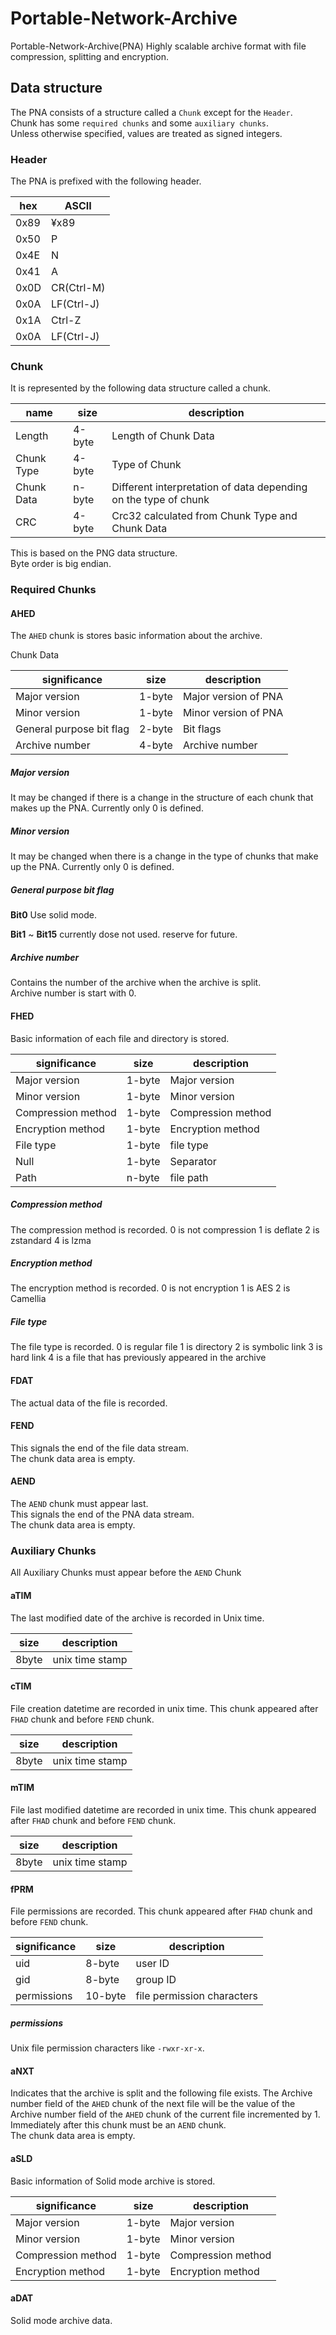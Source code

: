 # Portable-Network-Archive

Portable-Network-Archive(PNA)
Highly scalable archive format with file compression, splitting and encryption.

## Data structure

The PNA consists of a structure called a `Chunk` except for the `Header`.  
Chunk has some `required chunks` and some `auxiliary chunks`.  
Unless otherwise specified, values are treated as signed integers.

### Header

The PNA is prefixed with the following header.

|hex|ASCII|
|--|--|
|0x89|¥x89|
|0x50|P|
|0x4E|N|
|0x41|A|
|0x0D|CR(Ctrl-M)|
|0x0A|LF(Ctrl-J)|
|0x1A|Ctrl-Z|
|0x0A|LF(Ctrl-J)|

### Chunk

It is represented by the following data structure called a chunk.

|name|size|description|
|--|--|--|
|Length|4-byte|Length of Chunk Data|
|Chunk Type|4-byte|Type of Chunk|
|Chunk Data|n-byte|Different interpretation of data depending on the type of chunk|
|CRC|4-byte|Crc32 calculated from Chunk Type and Chunk Data|

This is based on the PNG data structure.  
Byte order is big endian.  

### Required Chunks  

#### AHED  

The `AHED` chunk is stores basic information about the archive.

Chunk Data  

|significance|size|description|
|--|--|--|
|Major version|1-byte|Major version of PNA|
|Minor version|1-byte|Minor version of PNA|
|General purpose bit flag|2-byte|Bit flags|
|Archive number|4-byte|Archive number|

##### Major version

It may be changed if there is a change in the structure of each chunk that makes up the PNA.
Currently only 0 is defined.

##### Minor version  

It may be changed when there is a change in the type of chunks that make up the PNA.
Currently only 0 is defined.

##### General purpose bit flag

__Bit0__ Use solid mode.

__Bit1__ ~ __Bit15__ currently dose not used. reserve for future.

##### Archive number

Contains the number of the archive when the archive is split.  
Archive number is start with 0.

#### FHED

Basic information of each file and directory is stored.  

|significance|size|description|
|--|--|--|
|Major version|1-byte|Major version|
|Minor version|1-byte|Minor version|
|Compression method|1-byte|Compression method|
|Encryption method|1-byte|Encryption method|
|File type|1-byte|file type|
|Null|1-byte|Separator|
|Path|n-byte|file path|

##### Compression method

The compression method is recorded.
0 is not compression
1 is deflate
2 is zstandard
4 is lzma

##### Encryption method

The encryption method is recorded.
0 is not encryption
1 is AES
2 is Camellia

##### File type

The file type is recorded.
0 is regular file
1 is directory
2 is symbolic link
3 is hard link
4 is a file that has previously appeared in the archive

#### FDAT

The actual data of the file is recorded.

#### FEND

This signals the end of the file data stream.  
The chunk data area is empty.  

#### AEND

The `AEND` chunk must appear last.  
This signals the end of the PNA data stream.  
The chunk data area is empty.  

### Auxiliary Chunks  

All Auxiliary Chunks must appear before the `AEND` Chunk

#### aTIM  

The last modified date of the archive is recorded in Unix time.  

|size|description|
|--|--|
|8byte|unix time stamp|

#### cTIM

File creation datetime are recorded in unix time.
This chunk appeared after `FHAD` chunk and before `FEND` chunk.

|size|description|
|--|--|
|8byte|unix time stamp|

#### mTIM

File last modified datetime are recorded in unix time.
This chunk appeared after `FHAD` chunk and before `FEND` chunk.

|size|description|
|--|--|
|8byte|unix time stamp|

#### fPRM

File permissions are recorded.
This chunk appeared after `FHAD` chunk and before `FEND` chunk.

|significance|size|description|
|--|--|--|
|uid|8-byte|user ID|
|gid|8-byte|group ID|
|permissions|10-byte|file permission characters|

##### permissions

Unix file permission characters like `-rwxr-xr-x`.

#### aNXT

Indicates that the archive is split and the following file exists.
The Archive number field of the `AHED` chunk of the next file will be the value of the Archive number field of the `AHED` chunk of the current file incremented by 1.
Immediately after this chunk must be an `AEND` chunk.  
The chunk data area is empty.  

#### aSLD

Basic information of Solid mode archive is stored.  

|significance|size|description|
|--|--|--|
|Major version|1-byte|Major version|
|Minor version|1-byte|Minor version|
|Compression method|1-byte|Compression method|
|Encryption method|1-byte|Encryption method|

#### aDAT

Solid mode archive data.
